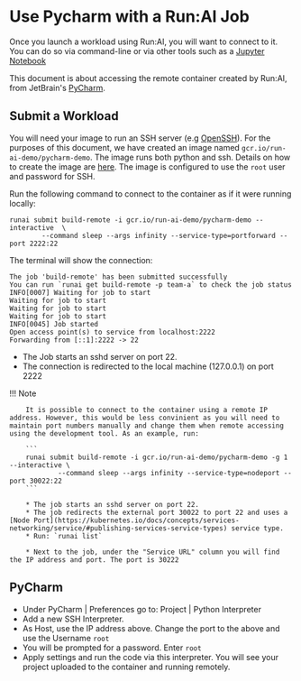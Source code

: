 # Use Pycharm with a Run:AI Job

Once you launch a workload using Run:AI, you will want to connect to it. You can do so via command-line or via other tools such as a [Jupyter Notebook](../Walkthroughs/walkthrough-build-ports.md)

This document is about accessing the remote container created by Run:AI, from JetBrain's [PyCharm](https://www.jetbrains.com/pycharm/). 


## Submit a Workload

You will need your image to run an SSH server  (e.g [OpenSSH](https://www.ssh.com/ssh/sshd/)). For the purposes of this document, we have created an image named `gcr.io/run-ai-demo/pycharm-demo`. The image runs both python and ssh. Details on how to create the image are [here](https://github.com/run-ai/docs/tree/master/quickstart/python%2Bssh). The image is configured to use the ``root`` user and password for SSH.

Run the following command to connect to the container as if it were running locally:

```
runai submit build-remote -i gcr.io/run-ai-demo/pycharm-demo --interactive  \
        --command sleep --args infinity --service-type=portforward --port 2222:22
```

The terminal will show the connection: 

``` shell
The job 'build-remote' has been submitted successfully
You can run `runai get build-remote -p team-a` to check the job status
INFO[0007] Waiting for job to start
Waiting for job to start
Waiting for job to start
Waiting for job to start
INFO[0045] Job started
Open access point(s) to service from localhost:2222
Forwarding from [::1]:2222 -> 22
```

* The Job starts an sshd server on port 22.
* The connection is redirected to the local machine (127.0.0.1) on port 2222

!!! Note

        It is possible to connect to the container using a remote IP address. However, this would be less convinient as you will need to maintain port numbers manually and change them when remote accessing using the development tool. As an example, run:

        ```
        runai submit build-remote -i gcr.io/run-ai-demo/pycharm-demo -g 1 --interactive \
                --command sleep --args infinity --service-type=nodeport --port 30022:22
        ```

        * The job starts an sshd server on port 22.
        * The job redirects the external port 30022 to port 22 and uses a [Node Port](https://kubernetes.io/docs/concepts/services-networking/service/#publishing-services-service-types) service type.
        * Run: `runai list`

        * Next to the job, under the "Service URL" column you will find the IP address and port. The port is 30222 


## PyCharm

* Under PyCharm | Preferences go to: Project | Python Interpreter 
* Add a new SSH Interpreter. 
* As Host, use the IP address above. Change the port to the above and use the Username `root`
* You will be prompted for a password. Enter `root`
* Apply settings and run the code via this interpreter. You will see your project uploaded to the container and running remotely. 
